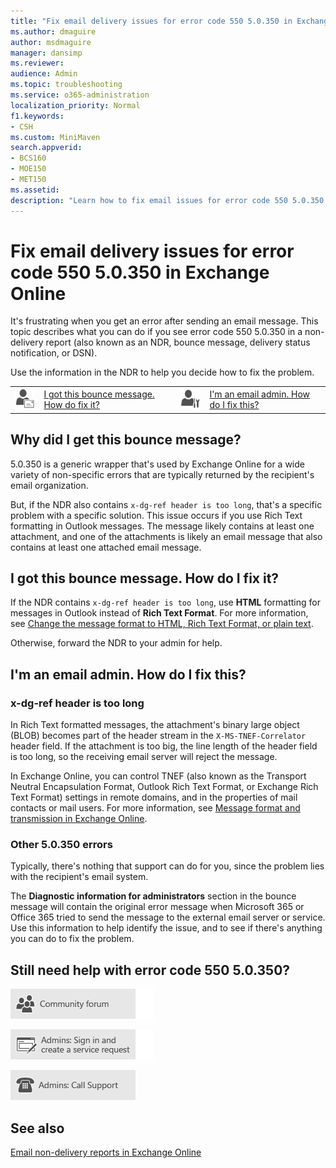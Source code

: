 ```yaml
---
title: "Fix email delivery issues for error code 550 5.0.350 in Exchange Online"
ms.author: dmaguire
author: msdmaguire
manager: dansimp
ms.reviewer: 
audience: Admin
ms.topic: troubleshooting
ms.service: o365-administration
localization_priority: Normal
f1.keywords:
- CSH
ms.custom: MiniMaven
search.appverid:
- BCS160
- MOE150
- MET150
ms.assetid:
description: "Learn how to fix email issues for error code 550 5.0.350 or 550 x-dg-ref header is too long."
---
```


# Fix email delivery issues for error code 550 5.0.350 in Exchange Online

It's frustrating when you get an error after sending an email message. This topic describes what you can do if you see error code 550 5.0.350 in a non-delivery report (also known as an NDR, bounce message, delivery status notification, or DSN).

Use the information in the NDR to help you decide how to fix the problem.

|||||
|:-----|:-----|:-----|:-----|
|![Email user icon](../../media/31425afd-41a9-435e-aa85-6886277c369b.png)|[I got this bounce message. How do fix it?](#i-got-this-bounce-message-how-do-i-fix-it)|![Email admin icon](../../media/3d4c569e-b819-4a29-86b1-4b9619cf2acf.png)|[I'm an email admin. How do I fix this?](#im-an-email-admin-how-do-i-fix-this)|

## Why did I get this bounce message?

5.0.350 is a generic wrapper that's used by Exchange Online for a wide variety of non-specific errors that are typically returned by the recipient's email organization.

But, if the NDR also contains `x-dg-ref header is too long`, that's a specific problem with a specific solution. This issue occurs if you use Rich Text formatting in Outlook messages. The message likely contains at least one attachment, and one of the attachments is likely an email message that also contains at least one attached email message.

## I got this bounce message. How do I fix it?

If the NDR contains `x-dg-ref header is too long`, use **HTML** formatting for messages in Outlook instead of **Rich Text Format**. For more information, see [Change the message format to HTML, Rich Text Format, or plain text](https://support.microsoft.com/office/338a389d-11da-47fe-b693-cf41f792fefa).

Otherwise, forward the NDR to your admin for help.

## I'm an email admin. How do I fix this?

### x-dg-ref header is too long

In Rich Text formatted messages, the attachment's binary large object (BLOB) becomes part of the header stream in the `X-MS-TNEF-Correlator` header field. If the attachment is too big, the line length of the header field is too long, so the receiving email server will reject the message.

In Exchange Online, you can control TNEF (also known as the Transport Neutral Encapsulation Format, Outlook Rich Text Format, or Exchange Rich Text Format) settings in remote domains, and in the properties of mail contacts or mail users. For more information, see [Message format and transmission in Exchange Online](../message-format-and-transmission.md).

### Other 5.0.350 errors

Typically, there's nothing that support can do for you, since the problem lies with the recipient's email system.

The **Diagnostic information for administrators** section in the bounce message will contain the original error message when Microsoft 365 or Office 365 tried to send the message to the external email server or service. Use this information to help identify the issue, and to see if there's anything you can do to fix the problem.

## Still need help with error code 550 5.0.350?

[![Get help from the community forums](../../media/12a746cc-184b-4288-908c-f718ce9c4ba5.png)](https://answers.microsoft.com/)

[![Admins: Sign in and create a service request](../../media/10862798-181d-47a5-ae4f-3f8d5a2874d4.png)](https://admin.microsoft.com/AdminPortal/Home#/support)

[![Admins: Call Support](../../media/9f262e67-e8c9-4fc0-85c2-b3f4cfbc064e.png)](https://docs.microsoft.com/microsoft-365/Admin/contact-support-for-business-products)

## See also

[Email non-delivery reports in Exchange Online](non-delivery-reports-in-exchange-online.md)
